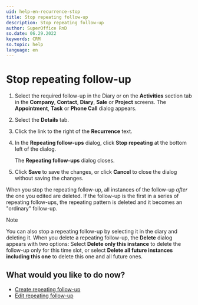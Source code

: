 ```yaml
---
uid: help-en-recurrence-stop
title: Stop repeating follow-up
description: Stop repeating follow-up
author: SuperOffice RnD
so.date: 06.29.2022
keywords: CRM
so.topic: help
language: en
---
```


# Stop repeating follow-up

1. Select the required follow-up in the Diary or on the **Activities** section tab in the **Company**, **Contact**, **Diary**, **Sale** or **Project** screens. The **Appointment**, **Task** or **Phone Call** dialog appears.

2. Select the **Details** tab.

3. Click the link to the right of the **Recurrence** text.

4. In the **Repeating follow-ups** dialog, click **Stop repeating** at the bottom left of the dialog.

    The **Repeating follow-ups** dialog closes.

5. Click **Save** to save the changes, or click **Cancel** to close the dialog without saving the changes.

When you stop the repeating follow-up, all instances of the follow-up *after* the one you edited are deleted. If the follow-up is the first in a series of repeating follow-ups, the repeating pattern is deleted and it becomes an "ordinary" follow-up.

> [!NOTE]
> You can also stop a repeating follow-up by selecting it in the diary and deleting it. When you delete a repeating follow-up, the **Delete** dialog appears with two options: Select **Delete only this instance** to delete the follow-up only for this time slot, or select **Delete all future instances including this one** to delete this one and all future ones.

## What would you like to do now?

* [Create repeating follow-up][1]
* [Edit repeating follow-up][2]

<!-- Referenced links -->
[1]: create.md
[2]: edit.md

<!-- Referenced images -->
